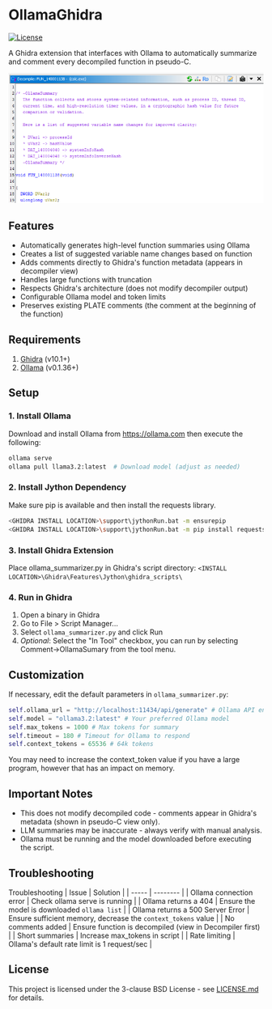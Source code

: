 # OllamaGhidra

[![License](https://img.shields.io/badge/License-BSD_3--Clause-blue.svg)](https://opensource.org/licenses/BSD-3-Clause)

A Ghidra extension that interfaces with Ollama to automatically summarize and comment every decompiled function in pseudo-C.

![Ghidra Function Comment Example](comment-screenshot.png)

## Features
- Automatically generates high-level function summaries using Ollama
- Creates a list of suggested variable name changes based on function  
- Adds comments directly to Ghidra's function metadata (appears in decompiler view)
- Handles large functions with truncation
- Respects Ghidra's architecture (does not modify decompiler output)
- Configurable Ollama model and token limits
- Preserves existing PLATE comments (the comment at the beginning of the function)  

## Requirements
1. [Ghidra](https://ghidra-sre.org/) (v10.1+)
2. [Ollama](https://ollama.com/) (v0.1.36+)

## Setup

### 1. Install Ollama
Download and install Ollama from https://ollama.com then execute the following:
```bash
ollama serve
ollama pull llama3.2:latest  # Download model (adjust as needed)
```
### 2. Install Jython Dependency
Make sure pip is available and then install the requests library.
```bash
<GHIDRA INSTALL LOCATION>\support\jythonRun.bat -m ensurepip
<GHIDRA INSTALL LOCATION>\support\jythonRun.bat -m pip install requests
```
### 3. Install Ghidra Extension
Place ollama_summarizer.py in Ghidra's script directory:
```<INSTALL LOCATION>\Ghidra\Features\Jython\ghidra_scripts\```

### 4. Run in Ghidra
1. Open a binary in Ghidra
2. Go to File > Script Manager...
3. Select `ollama_summarizer.py` and click Run
4. *Optional*: Select the "In Tool" checkbox, you can run by selecting Comment->OllamaSumary from the tool menu.

## Customization
If necessary, edit the default parameters in `ollama_summarizer.py`:
```python
self.ollama_url = "http://localhost:11434/api/generate" # Ollama API endpoint
self.model = "ollama3.2:latest" # Your preferred Ollama model
self.max_tokens = 1000 # Max tokens for summary
self.timeout = 180 # Timeout for Ollama to respond
self.context_tokens = 65536 # 64k tokens
```
You may need to increase the context_token value if you have a large program, however that has an impact on memory.

## Important Notes
* This does not modify decompiled code - comments appear in Ghidra's metadata (shown in pseudo-C view only).  
* LLM summaries may be inaccurate - always verify with manual analysis.  
* Ollama must be running and the model downloaded before executing the script.  

## Troubleshooting
Troubleshooting
| Issue	| Solution |
| ----- | -------- |
| Ollama connection error | Check ollama serve is running |
| Ollama returns a 404 | Ensure the model is downloaded ```ollama list``` |
| Ollama returns a 500 Server Error | Ensure sufficient memory, decrease the `context_tokens` value |
| No comments added | Ensure function is decompiled (view in Decompiler first) |
| Short summaries | Increase max_tokens in script |
| Rate limiting | Ollama's default rate limit is 1 request/sec |

## License
This project is licensed under the 3-clause BSD License - see [LICENSE.md](LICENSE.md) for details.